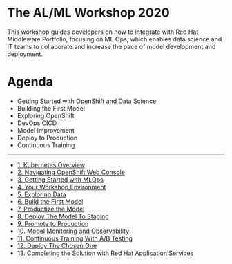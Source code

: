 The AL/ML Workshop 2020
===
This workshop guides developers on how to integrate with Red Hat Middleware Portfolio, focusing on ML Ops, which enables data science and IT teams to collaborate and increase the pace of model development and deployment.

Agenda
===
* Getting Started with OpenShift and Data Science
* Building the First Model
* Exploring OpenShift
* DevOps CICD
* Model Improvement
* Deploy to Production
* Continuous Training

---------------------------------------------------------------------------
* [1. Kubernetes Overview](kubernetes-overview.adoc)
* [2. Navigating OpenShift Web Console](navigating-openshift-ui.adoc)
* [3. Getting Started with MLOps](getting-started-mlops.adoc)
* [4. Your Workshop Environment](workshop-environment.adoc)
* [5. Exploring Data](exploring-data.adoc)
* [6. Build the First Model](building-the-first-model.adoc)
* [7. Productize the Model](productize-the-model.adoc)
* [8. Deploy The Model To Staging](deploy-to-staging.adoc)
* [9. Promote to Production](promote-to-production.adoc)
* [10. Model Monitoring and Observability](model-observability.adoc)
* [11. Continuous Training With A/B Testing](continuous-training.adoc)
* [12. Deploy The Chosen One](decide-on-final-model.adoc)
* [13. Completing the Solution with Red Hat Application Services](integrate-with-application-services.adoc)
